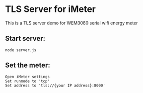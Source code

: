 # TLS Server for iMeter
This is a TLS server demo for WEM3080 serial wifi energy meter


## Start server:

    node server.js

## Set the meter:
    
    Open iMeter settings
    Set runmode to 'tcp'
    Set address to 'tls://{your IP address}:8000'